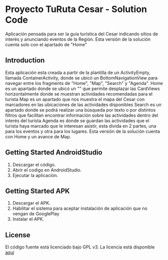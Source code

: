 
Proyecto TuRuta Cesar - Solution Code
==================================

Aplicación pensada para ser la guía turística del Cesar indicando sitios de interés y anunciando eventos de la Región. Esta versión de la solución cuenta solo con el apartado de "Home"

Introduction
------------

Esta aplicación esta creada a partir de la plantilla de un ActivityEmpty, llamada ContainerActivity, donde se ubicó un BottomNavigationView para navegar entre los fragments de "Home", "Map", "Search" y "Agenda". 
Home es un apartado donde se ubicó un "" que permite desplazar las CardViews horizontalmente donde se muestran actividades recomendadas para el turista
Map es un apartado que nos muestra el mapa del Cesar con marcadores en las ubicaciones de las actividades disponibles
Search es un apartado donde se podrá realizar una búsqueda por texto o por distintos filtros que facilitan encontrar información sobre las actividades dentro del interés del turista
Agenda es  donde se guardan las actividades que el turista haya marcado que le interesan asistir, esta divida en 2 partes, una para los eventos y otra para los lugares.
Esta versión de la solución cuenta con Home y un avance de Map.


Getting Started AndroidStudio
---------------

1. Descargar el código.
2. Abrir el codigo en AndroidStudio.
3. Ejecutar la aplicación.

Getting Started APK
---------------

1. Descargar el APK.
2. Habilitar el sistema para aceptar instalación de aplicación que no vengan de GooglePlay
3. Instalar el APK.


License
-------

El código fuente está licenciado bajo GPL v3. La licencia está disponible [aquí](LICENSE)



